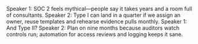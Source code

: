 Speaker 1: SOC 2 feels mythical—people say it takes years and a room full of consultants.
Speaker 2: Type I can land in a quarter if we assign an owner, reuse templates and rehearse evidence pulls monthly.
Speaker 1: And Type II?
Speaker 2: Plan on nine months because auditors watch controls run; automation for access reviews and logging keeps it sane.
